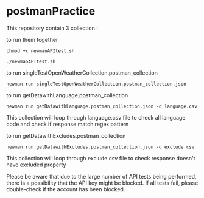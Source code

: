 # postmanPractice

This repository contain 3 collection :

to run them together 

```
chmod +x newmanAPItest.sh

./newmanAPItest.sh   

```


to run singleTestOpenWeatherCollection.postman_collection

```
newman run singleTestOpenWeatherCollection.postman_collection.json

```


to run getDatawithLanguage.postman_collection

```
newman run getDatawithLanguage.postman_collection.json -d language.csv

```
This collection will loop through language.csv file to check all language code and check if response match regex pattern



to run getDatawithExcludes.postman_collection

```
newman run getDatawithExcludes.postman_collection.json -d exclude.csv

```
This collection will loop through exclude.csv file to check response doesn't have excluded property


Please be aware that due to the large number of API tests being performed, there is a possibility that the API key might be blocked. If all tests fail, please double-check if the account has been blocked.